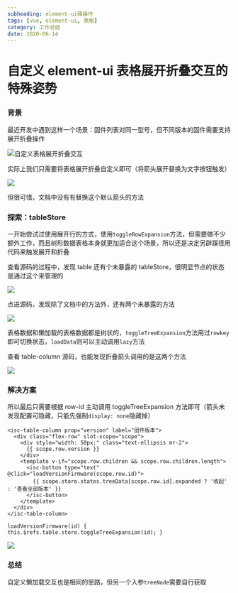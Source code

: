 ```yaml
---
subheading: element-ui骚操作
tags: [vue, element-ui, 表格]
category: 工作总结
date: 2020-06-14
---
```


# 自定义 element-ui 表格展开折叠交互的特殊姿势

### 背景

最近开发中遇到这样一个场景：固件列表对同一型号，但不同版本的固件需要支持展开折叠操作

![](http://media-bed.streakingman.com/blog-img/table-custom-expand.png '自定义表格展开折叠交互')

实际上我们只需要将表格展开折叠自定义即可（将箭头展开替换为文字按钮触发）

![](http://media-bed.streakingman.com/blog-img/element-ui-table-tree-lazy-doc.png)

但很可惜，文档中没有有替换这个默认箭头的方法

### 探索：tableStore

一开始尝试过使用展开行的方式，使用`toggleRowExpansion`方法，但需要做不少额外工作，而且树形数据表格本身就更加适合这个场景，所以还是决定另辟蹊径用代码来触发展开和折叠

查看源码的过程中，发现 table 还有个未暴露的 tableStore，很明显节点的状态是通过这个来管理的

![](http://media-bed.streakingman.com/blog-img/element-ui-source-code-table-store.png)

点进源码，发现除了文档中的方法外，还有两个未暴露的方法

![](http://media-bed.streakingman.com/blog-img/element-ui-source-code-table-store-methods.png)

表格数据和懒加载的表格数据都是树状的，`toggleTreeExpansion`方法用过`rowkey`即可切换状态，`loadData`则可以主动调用`lazy`方法

查看 table-column 源码，也能发现折叠箭头调用的是这两个方法

![](http://media-bed.streakingman.com/blog-img/element-ui-source-code-table-column-expand.png)

### 解决方案

所以最后只需要根据 row-id 主动调用 toggleTreeExpansion 方法即可（箭头未发现配置可隐藏，只能先强制`display: none`隐藏掉）

```vue
<isc-table-column prop="version" label="固件版本">
  <div class="flex-row" slot-scope="scope">
    <div style="width: 50px;" class="text-ellipsis mr-2">
      {{ scope.row.version }}
    </div>
    <template v-if="scope.row.children && scope.row.children.length">
      <isc-button type="text" @click="loadVersionFirmware(scope.row.id)">
        {{ scope.store.states.treeData[scope.row.id].expanded ? '收起' : '查看全部版本' }}
      </isc-button>
    </template>
  </div>
</isc-table-column>

loadVersionFirmware(id) { this.$refs.table.store.toggleTreeExpansion(id); }
```

![](http://media-bed.streakingman.com/blog-img/element-ui-table-custom-expand-demo.gif)

### 总结

自定义懒加载交互也是相同的思路，但另一个入参`treeNode`需要自行获取
